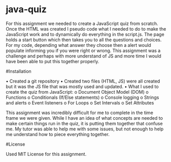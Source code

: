 # java-quiz

For this assignment we needed to create a JavaScript quiz from scratch.  Once the HTML was created I pseudo code what I needed to do to make the JavaScript work and to dynamically do everything in the script.js. The page holds a start button which then takes you to all the questions and choices. For my code, depending what answer they choose then a alert would populate informing you if you were right or wrong. This assignment was a challenge and perhaps with more understand of JS and more time I would have been able to put this together properly. 

#Installation

•	Created a git repository
•	Created two files (HTML, JS) were all created but it was the JS file that was mostly used and updated.
•	What I used to create the quiz from JavaScript:
o	Document Object Model (DOM)
o	Functions
o	Conditionals (If/Else statements)
o	Console logging
o	Strings and alerts
o	Event listeners
o	For Loops
o	Set Intervals
o	Set Attributes

This assignment was incredibly difficult for me to complete in the time frame we were given. While I have an idea of what concepts are needed to make certain things run in the quiz, it is putting them together that confuse me. My tutor was able to help me with some issues, but not enough to help me understand how to piece everything together.


#License

Used MIT License for this assignment. 
